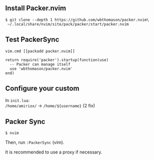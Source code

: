 
## Install Packer.nvim

```
$ git clone --depth 1 https://github.com/wbthomason/packer.nvim\
 ~/.local/share/nvim/site/pack/packer/start/packer.nvim
```

## Test PackerSync

```
vim.cmd [[packadd packer.nvim]]

return require('packer').startup(function(use)
  -- Packer can manage itself
  use 'wbthomason/packer.nvim'
end)
```

## Configure your custom

In `init.lua`:   
`/home/amiriox/` -> `/home/${username}` (2 fix)

## Packer Sync

```
$ nvim
```
Then, run `:PackerSync` (vim).

It is recommended to use a proxy if necessary.
